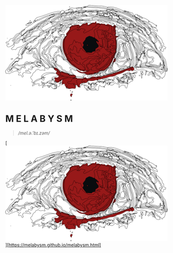 [<img src="eye.png" align="center" />](https://melabysm.github.io/melabysm.html)

# M E L A B Y S M 

> _/mel.ə.'bɪ.zəm/_

[![Red Eye](eye.png "R E Y E D")][https://melabysm.github.io/melabysm.html]
